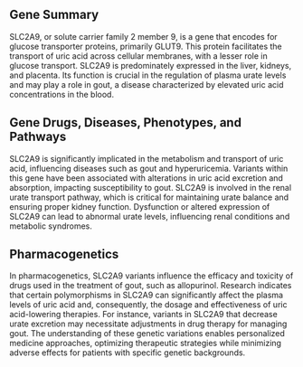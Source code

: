 ## Gene Summary
SLC2A9, or solute carrier family 2 member 9, is a gene that encodes for glucose transporter proteins, primarily GLUT9. This protein facilitates the transport of uric acid across cellular membranes, with a lesser role in glucose transport. SLC2A9 is predominately expressed in the liver, kidneys, and placenta. Its function is crucial in the regulation of plasma urate levels and may play a role in gout, a disease characterized by elevated uric acid concentrations in the blood.

## Gene Drugs, Diseases, Phenotypes, and Pathways
SLC2A9 is significantly implicated in the metabolism and transport of uric acid, influencing diseases such as gout and hyperuricemia. Variants within this gene have been associated with alterations in uric acid excretion and absorption, impacting susceptibility to gout. SLC2A9 is involved in the renal urate transport pathway, which is critical for maintaining urate balance and ensuring proper kidney function. Dysfunction or altered expression of SLC2A9 can lead to abnormal urate levels, influencing renal conditions and metabolic syndromes.

## Pharmacogenetics
In pharmacogenetics, SLC2A9 variants influence the efficacy and toxicity of drugs used in the treatment of gout, such as allopurinol. Research indicates that certain polymorphisms in SLC2A9 can significantly affect the plasma levels of uric acid and, consequently, the dosage and effectiveness of uric acid-lowering therapies. For instance, variants in SLC2A9 that decrease urate excretion may necessitate adjustments in drug therapy for managing gout. The understanding of these genetic variations enables personalized medicine approaches, optimizing therapeutic strategies while minimizing adverse effects for patients with specific genetic backgrounds.